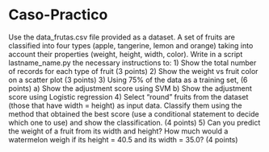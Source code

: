 # Caso-Practico
Use the data_frutas.csv file provided as a dataset. A set of fruits are classified into four types (apple, tangerine, lemon and orange) taking into account their properties (weight, height, width, color). Write in a script lastname_name.py the necessary instructions to: 1) Show the total number of records for each type of fruit (3 points) 2) Show the weight vs fruit color on a scatter plot (3 points) 3) Using 75% of the data as a training set, (6 points) a) Show the adjustment score using SVM b) Show the adjustment score using Logistic regression 4) Select “round” fruits from the dataset (those that have width = height) as input data. Classify them using the method that obtained the best score (use a conditional statement to decide which one to use) and show the classification. (4 points) 5) Can you predict the weight of a fruit from its width and height? How much would a watermelon weigh if its height = 40.5 and its width = 35.0? (4 points)

